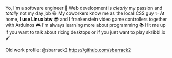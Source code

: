 Yo, I'm a software engineer 👋 Web development is *clearly* my passion and *totally* not my day job 😆 My coworkers know me as the local CSS guy ✨ At home, __I use Linux btw__ 😎 and I frankenstein video game controllers together with Arduinos 🎮 I'm always learning more about programming 📚 Hit me up if you want to talk about ricing desktops or if you just want to play skribbl.io 🖌️

Old work profile: @sbarrack2 https://github.com/sbarrack2
